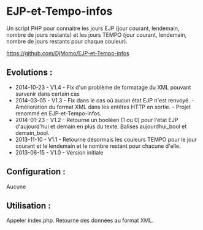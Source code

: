 EJP-et-Tempo-infos
==========

Un script PHP pour connaitre les jours EJP (jour courant, lendemain, nombre de jours restants) et les jours TEMPO (jour courant, lendemain, nombre de jours restants pour chaque couleur).

https://github.com/DjMomo/EJP-et-Tempo-infos

Evolutions :
------------
* 2014-10-23 - V1.4 - Fix d'un problème de formatage du XML pouvant survenir dans certain cas
* 2014-03-05 - V1.3 - Fix dans le cas où aucun état EJP n'est renvoyé.
					- Amélioration du format XML dans les entêtes HTTP en sortie.
					- Projet renommé en EJP-et-Tempo-infos.
* 2014-01-23 - V1.2 - Retourne un booléen (1 ou 0) pour l'état EJP d'aujourd'hui et demain en plus du texte. Balises aujourdhui_bool et demain_bool.
* 2013-11-10 - V1.1 - Retourne désormais les couleurs TEMPO pour le jour courant et le lendemain et le nombre restant pour chacune d'elle.
* 2013-06-15 - V1.0 - Version initiale

Configuration :
---------------
Aucune

Utilisation :
-------------
Appeler index.php.
Retourne des données au format XML.

